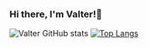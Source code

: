 ### Hi there, I'm Valter!👋


![Valter GitHub stats](https://github-readme-stats.vercel.app/api?username=ValterNiloJr&show_icons=true&theme=cobalt)
[![Top Langs](https://github-readme-stats.vercel.app/api/top-langs/?username=ValterNiloJr&langs_count=4&theme=dracula)](https://github.com/ValterNiloJr/github-readme-stats)
